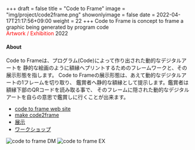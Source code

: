 +++
draft = false
title = "Code to Frame"
image = "img/project/code2frame.png"
showonlyimage = false
date = 2022-04-17T21:17:56+09:00
weight = 22
+++
Code to Frame is concept to frame a graphic being generated by program code  
<span style="color: red;">Artwork / Exhibition</span> 2022
<!--more-->

#### About
Code to Frameは、プログラム(Code)によって作り出された動的なデジタルアートを
静的な絵画のように額縁へプリントするためのフレームワークと、その展示形態を指します。
Code to Frameの展示形態は、あえて動的なデジタルアートの1フレームを切り取り、
鑑賞者へ静的な額縁として提示します。鑑賞者は額縁下部のQRコードを読み取る事で、
そのフレームに隠された動的なデジタルアートを自らの意思で鑑賞しに行くことが出来ます。


- [code to frame web site](https://c2f.p5js.jp/)
- [make code2frame](https://kikpond15.github.io/code2frame/)
- [展示](https://c2f.p5js.jp/exhibitions/1st.html)
- [ワークショップ](https://openlab.is.meisei-u.ac.jp/2021/11/29/139/)

![code to frame DM](../../img/project/code2frame.png)
![code to frame EX](../../img/project/code2frame01.jpg)